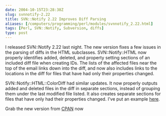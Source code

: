 ```yaml
--- 
date: 2004-10-15T23:28:38Z
slug: svnnotify-2.22
title: SVN::Notify 2.22 Improves Diff Parsing
aliases: [/computers/programming/perl/modules/svnnotify_2.22.html]
tags: [Perl, SVN::Notify, Subversion, diffs]
type: post
---
```


<p>I released SVN::Notify 2.22 last night. The new version fixes a few issues in the parsing of diffs in the HTML subclasses. SVN::Notify::HTML now properly identifies added, deleted, and property setting sections of an included diff file when creating IDs. The lists of the affected files near the top of the email links down into the diff, and now also includes links to the locations in the diff for files that have had only their properties changed.</p>

<p>SVN::Notify::HTML::ColorDiff had similar updates. It now properly outputs added and deleted files in the diff in separate sections, instead of grouping them under the last modified file listed. It also creates separate sections for files that have only had their properties changed. I've put an example <a href="/computers/programming/perl/modules/svnnotify-2.22_colordiff_example.html" title="SVN::Notify 2.22 sample ColorDiff output">here</a>.</p>

<p>Grab the new version from <a href="http://search.cpan.org/dist/SVN-Notify/" title="SVN::Notify on CPAN">CPAN</a> now</p>
